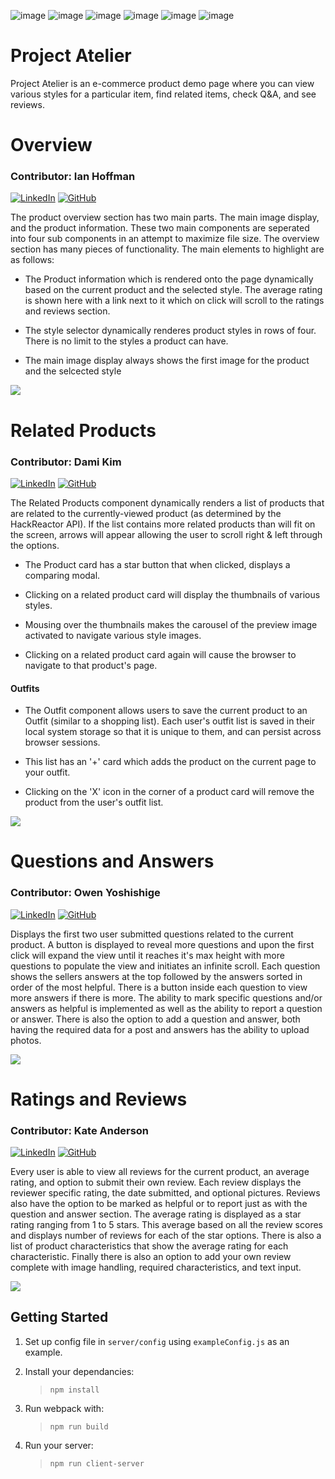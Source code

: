 ![image](https://img.shields.io/badge/JavaScript-323330?style=for-the-badge&logo=javascript&logoColor=F7DF1E) ![image](https://img.shields.io/badge/React-20232A?style=for-the-badge&logo=react&logoColor=61DAFB) ![image](https://img.shields.io/badge/CSS3-1572B6?style=for-the-badge&logo=css3&logoColor=white) ![image](https://img.shields.io/badge/HTML5-E34F26?style=for-the-badge&logo=html5&logoColor=white) ![image](https://img.shields.io/badge/Express.js-000000?style=for-the-badge&logo=express&logoColor=white) ![image](https://img.shields.io/badge/Amazon_AWS-FF9900?style=for-the-badge&logo=amazonaws&logoColor=white)


# Project Atelier
Project Atelier is an e-commerce product demo page where you can view various styles for a particular item, find related items, check Q&A, and see reviews.
 
# Overview
### **Contributor: Ian Hoffman**
[![LinkedIn](https://img.shields.io/badge/linkedin-%230077B5.svg?style=for-the-badge&logo=linkedin&logoColor=white)](https://www.linkedin.com/in/ian-hoffman/)
[![GitHub](https://img.shields.io/badge/github-%23121011.svg?style=for-the-badge&logo=github&logoColor=white)](https://github.com/ihoffman117)

The product overview section has two main parts. The main image display, and the product information. These two main components are seperated into four sub components in an attempt to maximize file size. The overview section has many pieces of functionality. The main elements to highlight are as follows:

 - The Product information which is rendered onto the page dynamically based on the current product and the selected style. The average rating is shown here with a link next to it which on click will scroll to the ratings and reviews section.

 - The style selector dynamically renderes product styles in rows of four. There is no limit to the styles a product can have.

 - The main image display always shows the first image for the product and the selcected style
 
![](https://media.giphy.com/media/gD1efo9J4Ear1hEHoF/giphy.gif)

# Related Products
### **Contributor: Dami Kim**
[![LinkedIn](https://img.shields.io/badge/linkedin-%230077B5.svg?style=for-the-badge&logo=linkedin&logoColor=white)](https://www.linkedin.com/in/dami-kim/)
[![GitHub](https://img.shields.io/badge/github-%23121011.svg?style=for-the-badge&logo=github&logoColor=white)](https://github.com/es98dame)

 The Related Products component dynamically renders a list of products that are related to the currently-viewed product (as determined by the HackReactor API). If the list contains more related products than will fit on the screen, arrows will appear allowing the user to scroll right & left through the options.

  - The Product card has a star button that when clicked, displays a comparing modal.

  - Clicking on a related product card will display the thumbnails of various styles.

  - Mousing over the thumbnails makes the carousel of the preview image activated to navigate various style images.

  - Clicking on a related product card again will cause the browser to navigate to that product's page.
 
 #### Outfits
  - The Outfit component allows users to save the current product to an Outfit (similar to a shopping list). Each user's outfit list is saved in their local system storage so that it is unique to them, and can persist across browser sessions.

  - This list has an '+' card which adds the product on the current page to your outfit.

  - Clicking on the 'X' icon in the corner of a product card will remove the product from the user's outfit list.
  
![](https://media.giphy.com/media/xHBjnBoD0YswYe77va/giphy.gif)


# Questions and Answers
### **Contributor: Owen Yoshishige**
[![LinkedIn](https://img.shields.io/badge/linkedin-%230077B5.svg?style=for-the-badge&logo=linkedin&logoColor=white)](https://www.linkedin.com/in/owenyoshishige/)
[![GitHub](https://img.shields.io/badge/github-%23121011.svg?style=for-the-badge&logo=github&logoColor=white)](https://github.com/OwenMY)

Displays the first two user submitted questions related to the current product. A button is displayed to reveal more questions and upon the first click will expand the view until it reaches it's max height with more questions to populate the view and initiates an infinite scroll.  Each question shows the sellers answers at the top followed by the answers sorted in order of the most helpful. There is a button inside each question to view more answers if there is more. The ability to mark specific questions and/or answers as helpful is implemented as well as the ability to report a question or answer. There is also the option to add a question and answer, both having the required data for a post and answers has the ability to upload photos.

![](https://media.giphy.com/media/zQqzihdYhYCJLMOnUC/giphy.gif)

# Ratings and Reviews
### **Contributor: Kate Anderson**
[![LinkedIn](https://img.shields.io/badge/linkedin-%230077B5.svg?style=for-the-badge&logo=linkedin&logoColor=white)](https://www.linkedin.com/in/kate-anderson-dev/)
[![GitHub](https://img.shields.io/badge/github-%23121011.svg?style=for-the-badge&logo=github&logoColor=white)](https://github.com/kanderson250)

Every user is able to view all reviews for the current product, an average rating, and option to submit their own review. Each review displays the reviewer specific rating, the date submitted, and optional pictures. Reviews also have the option to be marked as helpful or to report just as with the question and answer section. The average rating is displayed as a star rating ranging from 1 to 5 stars. This average based on all the review scores and displays number of reviews for each of the star options. There is also a list of product characteristics that show the average rating for each characteristic. Finally there is also an option to add your own review complete with image handling, required characteristics, and text input.

![](https://media.giphy.com/media/xopC3s1h8U4HplnqWh/giphy.gif)


## Getting Started

1. Set up config file in `server/config` using `exampleConfig.js` as an example.

2. Install your dependancies:

   > `npm install`

3. Run webpack with:

   > `npm run build`

4. Run your server:
   > `npm run client-server`
